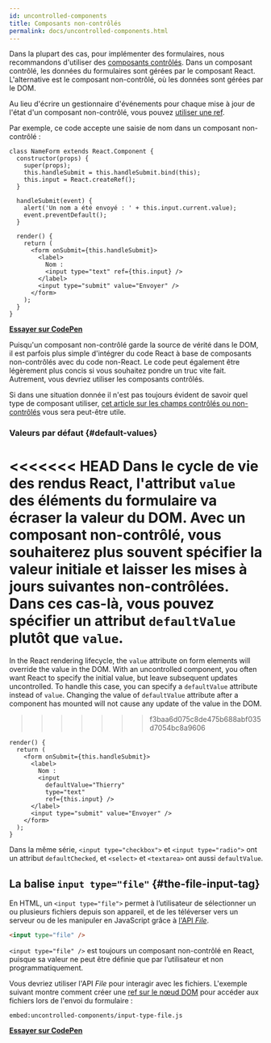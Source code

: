 ```yaml
---
id: uncontrolled-components
title: Composants non-contrôlés
permalink: docs/uncontrolled-components.html
---
```


Dans la plupart des cas, pour implémenter des formulaires, nous recommandons d'utiliser des [composants contrôlés](/docs/forms.html#controlled-components). Dans un composant contrôlé, les données du formulaires sont gérées par le composant React. L'alternative est le composant non-contrôlé, où les données sont gérées par le DOM.

Au lieu d'écrire un gestionnaire d'événements pour chaque mise à jour de l'état d'un composant non-contrôlé, vous pouvez [utiliser une ref](/docs/refs-and-the-dom.html).

Par exemple, ce code accepte une saisie de nom dans un composant non-contrôlé :

```javascript{5,9,18}
class NameForm extends React.Component {
  constructor(props) {
    super(props);
    this.handleSubmit = this.handleSubmit.bind(this);
    this.input = React.createRef();
  }

  handleSubmit(event) {
    alert('Un nom a été envoyé : ' + this.input.current.value);
    event.preventDefault();
  }

  render() {
    return (
      <form onSubmit={this.handleSubmit}>
        <label>
          Nom :
          <input type="text" ref={this.input} />
        </label>
        <input type="submit" value="Envoyer" />
      </form>
    );
  }
}
```

[**Essayer sur CodePen**](https://codepen.io/gaearon/pen/WooRWa?editors=0010)

Puisqu'un composant non-contrôlé garde la source de vérité dans le DOM, il est parfois plus simple d'intégrer du code React à base de composants non-contrôlés avec du code non-React. Le code peut également être légèrement plus concis si vous souhaitez pondre un truc vite fait. Autrement, vous devriez utiliser les composants contrôlés.

Si dans une situation donnée il n'est pas toujours évident de savoir quel type de composant utiliser, [cet article sur les champs contrôlés ou non-contrôlés](https://goshakkk.name/controlled-vs-uncontrolled-inputs-react/) vous sera peut-être utile.

### Valeurs par défaut {#default-values}

<<<<<<< HEAD
Dans le cycle de vie des rendus React, l'attribut `value` des éléments du formulaire va écraser la valeur du DOM. Avec un composant non-contrôlé, vous souhaiterez plus souvent spécifier la valeur initiale et laisser les mises à jours suivantes non-contrôlées. Dans ces cas-là, vous pouvez spécifier un attribut `defaultValue` plutôt que `value`.
=======
In the React rendering lifecycle, the `value` attribute on form elements will override the value in the DOM. With an uncontrolled component, you often want React to specify the initial value, but leave subsequent updates uncontrolled. To handle this case, you can specify a `defaultValue` attribute instead of `value`. Changing the value of `defaultValue` attribute after a component has mounted will not cause any update of the value in the DOM.
>>>>>>> f3baa6d075c8de475b688abf035d7054bc8a9606

```javascript{7}
render() {
  return (
    <form onSubmit={this.handleSubmit}>
      <label>
        Nom :
        <input
          defaultValue="Thierry"
          type="text"
          ref={this.input} />
      </label>
      <input type="submit" value="Envoyer" />
    </form>
  );
}
```

Dans la même série, `<input type="checkbox">` et `<input type="radio">` ont un attribut `defaultChecked`, et `<select>` et `<textarea>` ont aussi `defaultValue`.

## La balise `input type="file"` {#the-file-input-tag}

En HTML, un `<input type="file">` permet à l’utilisateur de sélectionner un ou plusieurs fichiers depuis son appareil, et de les téléverser vers un serveur ou de les manipuler en JavaScript grâce à [l'API *File*](https://developer.mozilla.org/fr/docs/Web/API/File/Using_files_from_web_applications).

```html
<input type="file" />
```

`<input type="file" />` est toujours un composant non-contrôlé en React, puisque sa valeur ne peut être définie que par l’utilisateur et non programmatiquement.

Vous devriez utiliser l'API *File* pour interagir avec les fichiers. L'exemple suivant montre comment créer une [ref sur le nœud DOM](/docs/refs-and-the-dom.html) pour accéder aux fichiers lors de l'envoi du formulaire :


`embed:uncontrolled-components/input-type-file.js`

**[Essayer sur CodePen](codepen://uncontrolled-components/input-type-file)**

